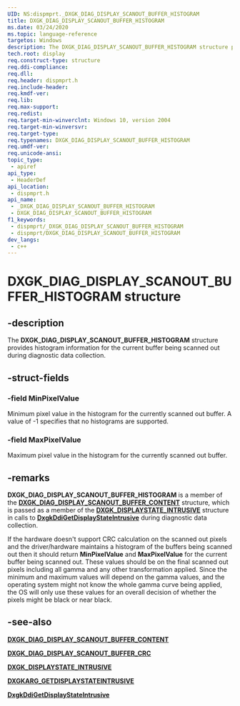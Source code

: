 ```yaml
---
UID: NS:dispmprt._DXGK_DIAG_DISPLAY_SCANOUT_BUFFER_HISTOGRAM
title: DXGK_DIAG_DISPLAY_SCANOUT_BUFFER_HISTOGRAM
ms.date: 03/24/2020
ms.topic: language-reference
targetos: Windows
description: The DXGK_DIAG_DISPLAY_SCANOUT_BUFFER_HISTOGRAM structure provides histogram information for the current buffer being scanned out during diagnostic data collection.
tech.root: display
req.construct-type: structure
req.ddi-compliance: 
req.dll: 
req.header: dispmprt.h
req.include-header: 
req.kmdf-ver: 
req.lib: 
req.max-support: 
req.redist: 
req.target-min-winverclnt: Windows 10, version 2004
req.target-min-winversvr: 
req.target-type: 
req.typenames: DXGK_DIAG_DISPLAY_SCANOUT_BUFFER_HISTOGRAM
req.umdf-ver: 
req.unicode-ansi: 
topic_type:
 - apiref
api_type:
 - HeaderDef
api_location:
 - dispmprt.h
api_name:
 - _DXGK_DIAG_DISPLAY_SCANOUT_BUFFER_HISTOGRAM
 - DXGK_DIAG_DISPLAY_SCANOUT_BUFFER_HISTOGRAM
f1_keywords:
 - dispmprt/_DXGK_DIAG_DISPLAY_SCANOUT_BUFFER_HISTOGRAM
 - dispmprt/DXGK_DIAG_DISPLAY_SCANOUT_BUFFER_HISTOGRAM
dev_langs:
 - c++
---
```


# DXGK_DIAG_DISPLAY_SCANOUT_BUFFER_HISTOGRAM structure

## -description

The **DXGK_DIAG_DISPLAY_SCANOUT_BUFFER_HISTOGRAM** structure provides histogram information for the current buffer being scanned out during diagnostic data collection.

## -struct-fields

### -field MinPixelValue

Minimum pixel value in the histogram for the currently scanned out buffer. A value of -1 specifies that no histograms are supported.

### -field MaxPixelValue

Maximum pixel value in the histogram for the currently scanned out buffer.

## -remarks

**DXGK_DIAG_DISPLAY_SCANOUT_BUFFER_HISTOGRAM** is a member of the [**DXGK_DIAG_DISPLAY_SCANOUT_BUFFER_CONTENT**](ns-dispmprt-dxgk_diag_display_scanout_buffer_content.md) structure, which is passed as a member of the [**DXGK_DISPLAYSTATE_INTRUSIVE**](ns-dispmprt-dxgk_displaystate_intrusive.md) structure in calls to [**DxgkDdiGetDisplayStateIntrusive**](nc-dispmprt-dxgkddi_getdisplaystateintrusive.md) during diagnostic data collection.

If the hardware doesn't support CRC calculation on the scanned out pixels and the driver/hardware maintains a histogram of the buffers being scanned out then it should return **MinPixelValue** and **MaxPixelValue** for the current buffer being scanned out. These values should be on the final scanned out pixels including all gamma and any other transformation applied. Since the minimum and maximum values will depend on the gamma values, and the operating system might not know the whole gamma curve being applied, the OS will only use these values for an overall decision of whether the pixels might be black or near black.

## -see-also

[**DXGK_DIAG_DISPLAY_SCANOUT_BUFFER_CONTENT**](ns-dispmprt-dxgk_diag_display_scanout_buffer_content.md)

[**DXGK_DIAG_DISPLAY_SCANOUT_BUFFER_CRC**](ns-dispmprt-dxgk_diag_display_scanout_buffer_crc.md)

[**DXGK_DISPLAYSTATE_INTRUSIVE**](ns-dispmprt-dxgk_displaystate_intrusive.md)

[**DXGKARG_GETDISPLAYSTATEINTRUSIVE**](ns-dispmprt-dxgkarg_getdisplaystateintrusive.md)

[**DxgkDdiGetDisplayStateIntrusive**](nc-dispmprt-dxgkddi_getdisplaystateintrusive.md)
